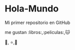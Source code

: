# Hola-Mundo

Mi primer repositorio en GitHub

me gustan :libros:,:peliculas:,:cat:

:dog:, :star:,:icecream:



